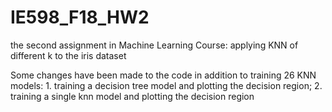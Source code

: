 # IE598_F18_HW2
the second assignment in Machine Learning Course: applying KNN of different k to the iris dataset

Some changes have been made to the code in addition to training 26 KNN models: 1. training a decision tree model and plotting the decision region; 2. training a single knn model and plotting the decision region
